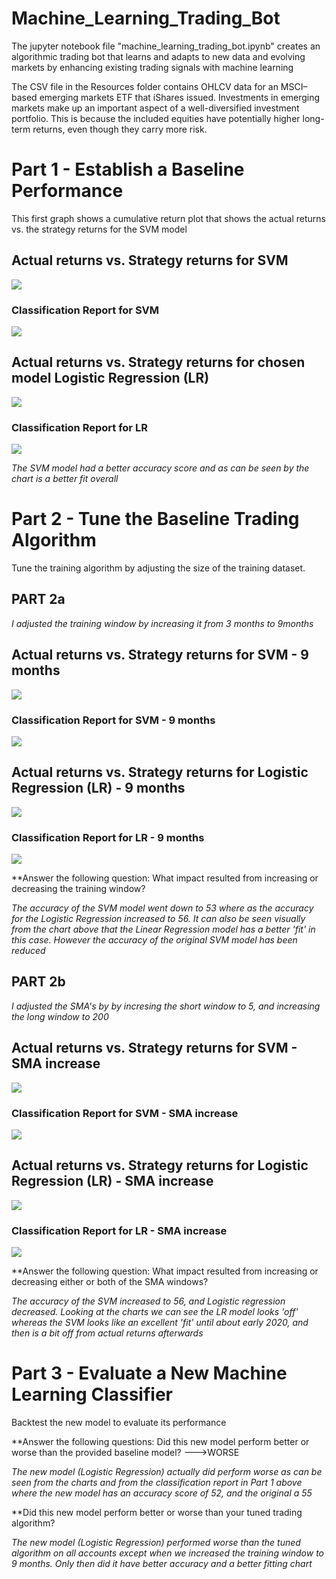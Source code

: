 # Machine_Learning_Trading_Bot
The jupyter notebook file "machine_learning_trading_bot.ipynb" creates an algorithmic trading bot that learns and adapts to new data and evolving markets by enhancing existing trading signals with machine learning

The CSV file in the Resources folder contains OHLCV data for an MSCI–based emerging markets ETF that iShares issued. Investments in emerging markets make up an important aspect of a well-diversified investment portfolio. This is because the included equities have potentially higher long-term returns, even though they carry more risk.

# Part 1 - Establish a Baseline Performance

This first graph shows a cumulative return plot that shows the actual returns vs. the strategy returns for the SVM model

## Actual returns vs. Strategy returns for SVM
![](/Images/actual_vs_strategy_SVM.png)

### Classification Report for SVM
![](/Images/report_1_SVM.png)

## Actual returns vs. Strategy returns for chosen model Logistic Regression (LR)
![](/Images/actual_vs_strategy_LR.png)

### Classification Report for LR
![](/Images/report_1_LR.png)

*The SVM model had a better accuracy score and as can be seen by the chart is a better fit overall*

# Part 2 - Tune the Baseline Trading Algorithm
Tune the training algorithm by adjusting the size of the training dataset.

## PART 2a

*I adjusted the training window by increasing it from 3 months to 9months*

## Actual returns vs. Strategy returns for SVM - 9 months
![](/Images/SVM_9months_offset.png)

### Classification Report for SVM - 9 months
![](/Images/report_SVM_9months_offset.png)

## Actual returns vs. Strategy returns for  Logistic Regression (LR) - 9 months
![](/Images/LR_9months_offset.png)

### Classification Report for LR - 9 months
![](/Images/report_LR_9months_offset.png)

**Answer the following question: What impact resulted from increasing or decreasing the training window?

*The accuracy of the SVM model went down to 53 where as the accuracy for the Logistic Regression increased to 56.  It can also be seen visually from the chart above that the Linear Regression model has a better 'fit' in this case.  However the accuracy of the original SVM model has been reduced*

## PART 2b 
*I adjusted the SMA's by by incresing the short window to 5, and increasing the long window to 200*

## Actual returns vs. Strategy returns for SVM - SMA increase
![](/Images/SVM_5MA200.png)

### Classification Report for SVM - SMA increase
![](/Images/report_SVM_5MA200.png)

## Actual returns vs. Strategy returns for  Logistic Regression (LR) - SMA increase
![](/Images/LR_5MA200.png)

### Classification Report for LR - SMA increase
![](/Images/report_LR_5MA200.png)

**Answer the following question: What impact resulted from increasing or decreasing either or both of the SMA windows?

*The accuracy of the SVM increased to 56, and Logistic regression decreased.  Looking at the charts we can see the LR model looks 'off' whereas the SVM looks like an excellent 'fit' until about early 2020, and then is a bit off from actual returns afterwards*

# Part 3 - Evaluate a New Machine Learning Classifier
Backtest the new model to evaluate its performance

**Answer the following questions: Did this new model perform better or worse than the provided baseline model? --->WORSE

*The new model (Logistic Regression) actually did perform worse as can be seen from the charts and from the classification report in Part 1 above where the new model has an accuracy score of 52, and the original a 55*


**Did this new model perform better or worse than your tuned trading algorithm?

*The new model (Logistic Regression) performed worse than the tuned algorithm on all accounts except when we increased the training window to 9 months.  Only then did it have better accuracy and a better fitting chart*















